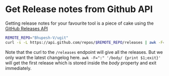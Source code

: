 # Get Release notes from Github API


Getting release notes for your favourite tool is a piece of cake using the [GitHub Releases API](https://docs.github.com/en/rest/reference/repos#releases)

```bash
REMOTE_REPO="Bhupesh-V/ugit"
curl -s -L https://api.github.com/repos/$REMOTE_REPO/releases | awk -F=":" '/body/ {print $1;exit}' | cut -d ':' -f 2 | tr -d "\""
```

Note that the curl to the `/releases` endpoint will give all the releases. But we only want the latest changelog here.
`awk -F=":" '/body/ {print $1;exit}'` will get the first release which is stored inside the _body_ property and exit immediately.

